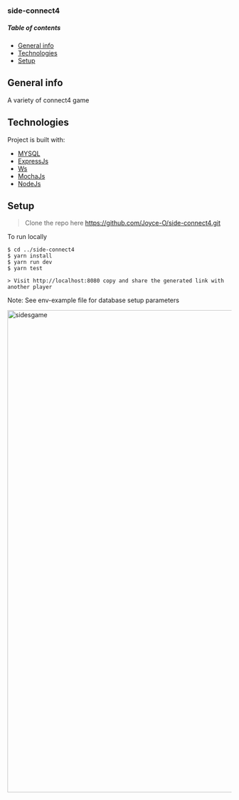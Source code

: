 ### side-connect4

##### Table of contents
* [General info](#general-info)
* [Technologies](#technologies)
* [Setup](#setup)

## General info
A variety of connect4 game
	
## Technologies
Project is built with:
* [MYSQL](https://www.mysql.com)
* [ExpressJs](http://expressjs.com/)
* [Ws](https://github.com/websockets/ws)
* [MochaJs](https://mochajs.org/)
* [NodeJs](https://nodejs.org)
	
## Setup
> Clone the repo here https://github.com/Joyce-O/side-connect4.git

To run locally
```
$ cd ../side-connect4
$ yarn install
$ yarn run dev
$ yarn test

> Visit http://localhost:8080 copy and share the generated link with another player
```
Note: See env-example file for database setup parameters

<img width="1085" alt="sidesgame" src="https://user-images.githubusercontent.com/26967919/143244020-de2ccdd0-675a-4d3a-9ee0-0d3556e336e7.png">
